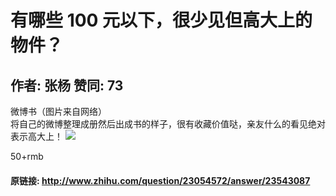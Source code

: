 # 有哪些 100 元以下，很少见但高大上的物件？
## 作者: 张杨  赞同: 73
微博书（图片来自网络）  
将自己的微博整理成册然后出成书的样子，很有收藏价值哒，亲友什么的看见绝对表示高大上！
![](http://pic1.zhimg.com/261359802d72d3cf2ab22f24b8253b5b_b.jpg)

  
50+rmb

#### 原链接: http://www.zhihu.com/question/23054572/answer/23543087